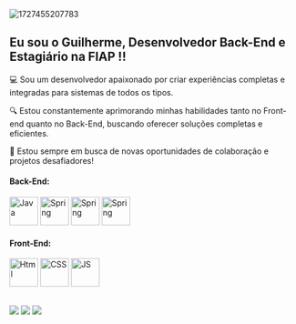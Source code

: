 ![1727455207783](https://github.com/user-attachments/assets/d0a41127-8d70-40f9-a87a-e25c2d4b69e2)

## Eu sou o Guilherme, Desenvolvedor Back-End e Estagiário na FIAP !!

💻 Sou um desenvolvedor apaixonado por criar experiências completas e integradas para sistemas de todos os tipos.

🔍 Estou constantemente aprimorando minhas habilidades tanto no Front-end quanto no Back-End, buscando oferecer soluções completas e eficientes.

🤝 Estou sempre em busca de novas oportunidades de colaboração e projetos desafiadores!

</p>

#### Back-End:

<p align='left'>
<img src="https://www.svgrepo.com/show/452234/java.svg" alt="Java" height="50" width="50" />
<img src="https://cdn.worldvectorlogo.com/logos/spring-boot-1.svg" alt="Spring" height="50" width="50" />
<img src="https://www.svgrepo.com/show/354380/spring-icon.svg" alt="Spring" height="50" width="50" />
<img src="https://www.svgrepo.com/show/303251/mysql-logo.svg" alt="Spring" height="50" width="50" />

</p>

#### Front-End:

<p align='left'>
<img src="https://raw.githubusercontent.com/bablubambal/All_logo_and_pictures/1ac69ce5fbc389725f16f989fa53c62d6e1b4883/social%20icons/html5.svg" alt="Html" height="50" width="50" />
<img src="https://raw.githubusercontent.com/bablubambal/All_logo_and_pictures/1ac69ce5fbc389725f16f989fa53c62d6e1b4883/social%20icons/css3.svg" alt="CSS" height="50" width="50" />
<img src="https://raw.githubusercontent.com/bablubambal/All_logo_and_pictures/1ac69ce5fbc389725f16f989fa53c62d6e1b4883/social%20icons/javascript.svg" alt="JS" height="50" width="50" /> 

  ##
 
<div> 
  <a href="https://www.instagram.com/oguisilva__" target="_blank"><img src="https://img.shields.io/badge/-Instagram-%23E4405F?style=for-the-badge&logo=instagram&logoColor=white" target="_blank"></a>
  <a href = "mailto:guiantoni596@gmail.com"><img src="https://img.shields.io/badge/-Gmail-%23333?style=for-the-badge&logo=gmail&logoColor=white" target="_blank"></a>
  <a href="https://www.linkedin.com/in/oguisilva/" target="_blank"><img src="https://img.shields.io/badge/-LinkedIn-%230077B5?style=for-the-badge&logo=linkedin&logoColor=white" target="_blank"></a> 
  
</div>
